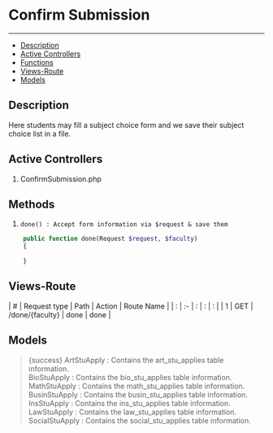 # Confirm Submission

---
- [Description](#section-1)
- [Active Controllers](#section-2)
- [Functions](#section-3)
- [Views-Route](#section-4)
- [Models](#section-5)
<a name="section-1"></a>
## Description

Here students may fill a subject choice form and we save their subject choice list in a file.

<a name="section-2"></a>

## Active Controllers

1. ConfirmSubmission.php

<a name="section-3"></a>

## Methods

1. `done() : Accept form information via $request & save them`
```php
 	public function done(Request $request, $faculty)
    {

    }
```
<a name="section-4"></a>
## Views-Route

| # | Request type   | Path |  Action | Route Name |
| : |   :-   |  :  | : | : |
| 1 | GET  | /done/{faculty}  | done | done |

<a name="section-5"></a>

## Models

> {success} ArtStuApply : Contains the art_stu_applies table information.<br>
BioStuApply : Contains the bio_stu_applies table information.<br>
MathStuApply : Contains the math_stu_applies table information.<br>
BusinStuApply : Contains the busin_stu_applies table information.<br>
InsStuApply : Contains the ins_stu_applies table information.<br>
LawStuApply : Contains the law_stu_applies table information.<br>
SocialStuApply : Contains the social_stu_applies table information.<br>
